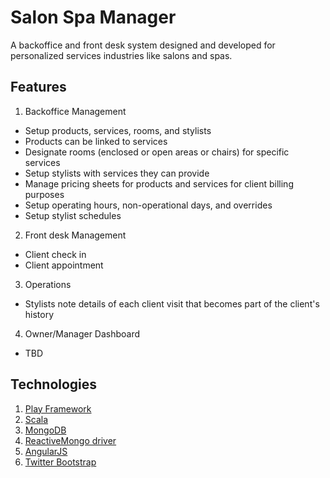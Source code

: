 Salon Spa Manager
=================
A backoffice and front desk system designed and developed for personalized services industries like salons and spas.

Features
--------
1. Backoffice Management
  * Setup products, services, rooms, and stylists
  * Products can be linked to services
  * Designate rooms (enclosed or open areas or chairs) for specific services
  * Setup stylists with services they can provide
  * Manage pricing sheets for products and services for client billing purposes
  * Setup operating hours, non-operational days, and overrides
  * Setup stylist schedules
2. Front desk Management
  * Client check in
  * Client appointment
3. Operations
  * Stylists note details of each client visit that becomes part of the client's history
4. Owner/Manager Dashboard
  * TBD

Technologies
------------
1. [Play Framework] 
2. [Scala]
3. [MongoDB]
4. [ReactiveMongo driver]
5. [AngularJS]
6. [Twitter Bootstrap]

[Play Framework]: https://www.playframework.com/ 
[Scala]: http://www.scala-lang.org/
[MongoDB]: https://www.mongodb.org/
[ReactiveMongo driver]: http://reactivemongo.org/
[AngularJS]: https://www.angularjs.org/
[Twitter Bootstrap]: http://getbootstrap.com/
